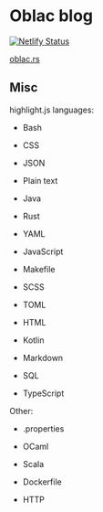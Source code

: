 # Oblac blog

[![Netlify Status](https://api.netlify.com/api/v1/badges/ba8ba248-cb24-4196-b030-e7950bb0ebde/deploy-status)](https://app.netlify.com/sites/oblac-rs/deploys)

[oblac.rs](https://oblac.rs)

## Misc

highlight.js languages:

+ Bash
+ CSS
+ JSON
+ Plain text

+ Java
+ Rust
+ YAML

+ JavaScript
+ Makefile
+ SCSS
+ TOML

+ HTML
+ Kotlin
+ Markdown
+ SQL
+ TypeScript


Other:

+ .properties
+ OCaml

+ Scala

+ Dockerfile
+ HTTP

